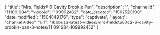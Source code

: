 {
    "title": "Mrs. Fields&reg; 6-Cavity Brookie Pan",
    "description": "",
    "channelid": "111091684",
    "videoid": "109992462",
    "date_created": "1502523193",
    "date_modified": "1504049176",
    "type": "captivate",
    "layout": "channelVideo",
    "url": "\/bbbusa-latest-videos\/mrs-fields\u00c2-6-cavity-brookie-pan-3-notes\/111091684-109992462"
}